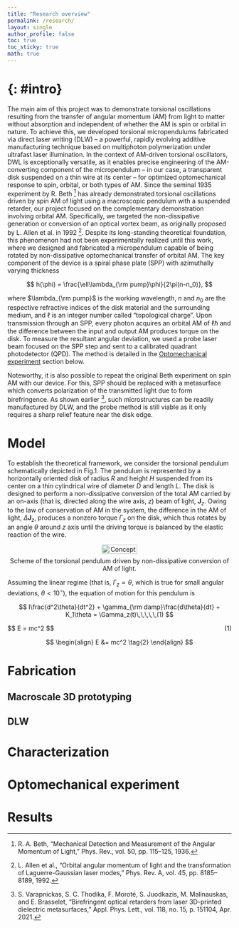 ```yaml
---
title: "Research overview"
permalink: /research/
layout: single
author_profile: false
toc: true
toc_sticky: true
math: true
---
```


# <span style="display:none">Introduction</span>{: #intro}
The main aim of this project was to demonstrate torsional oscillations resulting from the transfer of angular momentum (AM) from light to matter without absorption and independent of whether the AM is spin or orbital in nature. To achieve this, we developed torsional micropendulums fabricated via direct laser writing (DLW) – a powerful, rapidly evolving additive manufacturing technique based on multiphoton polymerization under ultrafast laser illumination. In the context of AM-driven torsional oscillators, DWL is exceptionally versatile, as it enables precise engineering of the AM-converting component of the micropendulum – in our case, a transparent disk suspended on a thin wire at its center – for optimized optomechanical response to spin, orbital, or both types of AM. Since the seminal 1935 experiment by R. Beth [^beth1936] has already demonstrated torsional oscillations driven by spin AM of light using a macroscopic pendulum with a suspended retarder, our project focused on the complementary demonstration involving orbital AM. Specifically, we targeted the non-dissipative generation or conversion of an optical vortex beam, as originally proposed by L. Allen et al. in 1992 [^allen1992]. Despite its long-standing theoretical foundation, this phenomenon had not been experimentally realized until this work, where we designed and fabricated a micropendulum capable of being rotated by non-dissipative optomechanical transfer of orbital AM. The key component of the device is a spiral phase plate (SPP) with azimuthally varying thickness

$$
h(\phi) = \frac{\ell\lambda_{\rm pump}\phi}{2\pi(n-n_0)},
$$

where $\lambda_{\rm pump}$ is the working wavelength, $n$ and $n_0$ are the respective refractive indices of the disk material and the surrounding medium, and $\ell$ is an integer number called “topological charge”. Upon transmission through an SPP, every photon acquires an orbital AM of $\ell\hbar$ and the difference between the input and output AM produces torque on the disk. To measure the resultant angular deviation, we used a probe laser beam focused on the SPP step and sent to a calibrated quadrant photodetector (QPD). The method is detailed in the [Optomechanical experiment](#optomechanical-experiment) section below.

Noteworthy, it is also possible to repeat the original Beth experiment on spin AM with our device. For this, SPP should be replaced with a metasurface which converts polarization of the transmitted light due to form birefringence. As shown earlier [^varapnickas2021], such microstructures can be readily manufactured by DLW, and the probe method is still viable as it only requires a sharp relief feature near the disk edge. 


# Model
To establish the theoretical framework, we consider the torsional pendulum schematically depicted in Fig.1. The pendulum is represented by a horizontally oriented disk of radius $R$ and height $H$ suspended from its center on a thin cylindrical wire of diameter $D$ and length $L$. The disk is designed to perform a non-dissipative conversion of the total AM carried by an on-axis (that is, directed along the wire axis, $z$) beam of light, ${\mathbf{J}}_z$. Owing to the law of conservation of AM in the system, the difference in the AM of light,  $\Delta {\mathbf{J}}_z$, produces a nonzero torque $\Gamma_z$ on the disk, which thus rotates by an angle $\theta$ around $z$ axis until the driving torque is balanced by the elastic reaction of the wire.

<figure style="margin: 0 auto; display: table; text-align: center;">
  <img src="{{ 'assets/images/fig1_concept_250611.png' | relative_url }}" alt="Concept" style="width: 40%; height: auto;" />
  <figcaption style="margin-top: 0.5em;">Scheme of the torsional pendulum driven by non-dissipative conversion of AM of light.</figcaption>
</figure>

Assuming the linear regime (that is, $\Gamma_z\propto\theta$, which is true for small angular deviations, $\theta<10^{\circ}$), the equation of motion for this pendulum is

$$
I\frac{d^2\theta}{dt^2} + \gamma_{\rm damp}\frac{d\theta}{dt} + K_1\theta = \Gamma_z(t)\,\,\,\,\,(1)
$$

<div style="display: flex; justify-content: space-between; align-items: center;">
  <span>$$ E = mc^2 $$</span>
  <span style="margin-left: 1em;">(1)</span>
</div>

$$
\begin{align}
E &= mc^2 \tag{2}
\end{align}
$$

# Fabrication
## Macroscale 3D prototyping
## DLW
# Characterization
# Optomechanical experiment
# Results


[^beth1936]: R. A. Beth, “Mechanical Detection and Measurement of the Angular Momentum of Light,” Phys. Rev., vol. 50, pp. 115–125, 1936.
[^allen1992]: L. Allen et al., “Orbital angular momentum of light and the transformation of Laguerre-Gaussian laser modes,” Phys. Rev. A, vol. 45, pp. 8185–8189, 1992.
[^varapnickas2021]: S. Varapnickas, S. C. Thodika, F. Moroté, S. Juodkazis, M. Malinauskas, and E. Brasselet, “Birefringent optical retarders from laser 3D-printed dielectric metasurfaces,” Appl. Phys. Lett., vol. 118, no. 15, p. 151104, Apr. 2021.
[^sanchez-padilla2020]: B. Sanchez-Padilla and E. Brasselet, “Torsional Mechanical Oscillator Driven by the Orbital Angular Momentum of Sound,” Phys. Rev. Appl., vol. 13, no. 6, p. 064069, Jun. 2020
[^brasselet2010]: E. Brasselet, M. Malinauskas, A. Žukauskas, and S. Juodkazis, “Photopolymerized microscopic vortex beam generators: Precise delivery of optical orbital angular momentum,” Appl. Phys. Lett., vol. 97, no. 21, p. 211108, Nov. 2010
[^varapnickas2020]: S. Varapnickas, A. Žukauskas, E. Brasselet, S. Juodkazis, and M. Malinauskas, “3D microoptics via ultrafast laser writing: Miniaturization, integration, and multifunctionalities,” in Three-Dimensional Microfabrication Using Two-Photon Polymerization, I. Sakellari, Ed., Amsterdam, Netherlands: Elsevier, 2020, pp. 445–474

